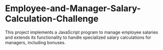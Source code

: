 # Employee-and-Manager-Salary-Calculation-Challenge
This project implements a JavaScript program to manage employee salaries and extends its functionality to handle specialized salary calculations for managers, including bonuses.

